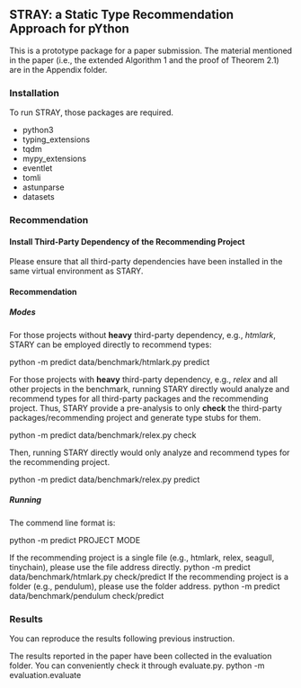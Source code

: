 



## STRAY: a Static Type Recommendation Approach for pYthon

This is a prototype package for a paper submission. 
The material mentioned in the paper (i.e., the extended Algorithm 1 and the proof of Theorem 2.1) are in the Appendix folder. 
### Installation
To run STRAY, those packages are required. 

* python3
* typing_extensions
* tqdm
* mypy_extensions
* eventlet
* tomli
* astunparse
* datasets
### Recommendation

#### Install Third-Party Dependency of the Recommending Project
Please ensure that all third-party dependencies have been installed in the same virtual environment as STARY. 

#### Recommendation
##### Modes
For those projects without **heavy** third-party dependency, e.g., *htmlark*, STARY can be employed directly to recommend types: 

python -m predict data/benchmark/htmlark.py predict

For those projects with **heavy** third-party dependency, e.g., *relex* and all other projects in the benchmark, running STARY directly would analyze and recommend types for all third-party packages and the recommending project.
Thus, STARY provide a pre-analysis to only **check** the third-party packages/recommending project and generate type stubs for them. 

python -m predict data/benchmark/relex.py check

Then, running STARY directly would only analyze and recommend types for the recommending project. 

python -m predict data/benchmark/relex.py predict
##### Running
The commend line format is:

python -m predict PROJECT MODE

If the recommending project is a single file (e.g., htmlark, relex, seagull, tinychain), please use the file address directly. 
python -m predict data/benchmark/htmlark.py check/predict
If the recommending project is a folder (e.g., pendulum), please use the folder address. 
python -m predict data/benchmark/pendulum check/predict
### Results
You can reproduce the results following previous instruction. 

The results reported in the paper have been collected in the evaluation folder. You can conveniently check it through evaluate.py. 
python -m evaluation.evaluate